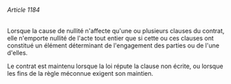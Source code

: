 ###### Article 1184

Lorsque la cause de nullité n'affecte qu'une ou plusieurs clauses du contrat, elle n'emporte nullité de l'acte tout entier que si cette ou ces clauses ont constitué un élément déterminant de l'engagement des parties ou de l'une d'elles.

Le contrat est maintenu lorsque la loi répute la clause non écrite, ou lorsque les fins de la règle méconnue exigent son maintien.

